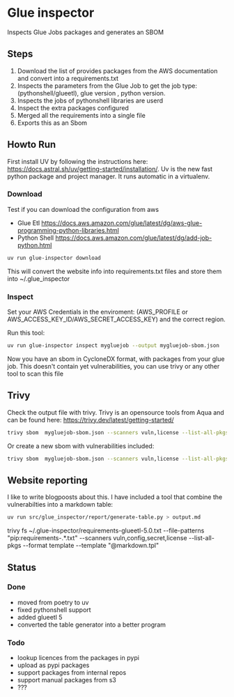 # Glue inspector

Inspects Glue Jobs packages and generates an SBOM

## Steps

1. Download the list of provides packages from the AWS documentation and convert into a requirements.txt
2. Inspects the parameters from the Glue Job to get the job type: (pythonshell/glueetl), glue version , python version.
3. Inspects the jobs of pythonshell libraries are userd
4. Inspect the extra packages configured
5. Merged all the requirements into a single file
6. Exports this as an Sbom


## Howto Run

First install UV by following the instructions here: <https://docs.astral.sh/uv/getting-started/installation/>.
Uv is the new fast python package and project manager. It runs automatic in a virtualenv.


### Download

Test if you can download the configuration from aws

* Glue Etl <https://docs.aws.amazon.com/glue/latest/dg/aws-glue-programming-python-libraries.html>
* Python Shell  <https://docs.aws.amazon.com/glue/latest/dg/add-job-python.html>

```sh
uv run glue-inspector download
```

This will convert the website info into requirements.txt files and store them into ~/.glue_inspector


### Inspect

Set your AWS Credentials in the enviroment: (AWS_PROFILE or AWS_ACCESS_KEY_ID/AWS_SECRET_ACCESS_KEY) and the correct region.

Run this tool:

```sh
uv run glue-inspector inspect mygluejob --output mygluejob-sbom.json
```

Now you have an sbom in CycloneDX format, with packages from your glue job.  This doesn't contain yet vulnerabilities, you can use trivy or any other tool to scan this file



## Trivy

Check the output file with trivy.  Trivy is an opensource tools from Aqua and can be found here: <https://trivy.dev/latest/getting-started/>

```sh
trivy sbom  mygluejob-sbom.json --scanners vuln,license --list-all-pkgs -d --format table
```

Or create a new sbom with vulnerabilities included:

```sh
trivy sbom  mygluejob-sbom.json --scanners vuln,license --list-all-pkgs -d --format cyclonedx --output  mygluejob-sbom-trivy.json
```



## Website reporting

I like to write blogpoosts about this. I have included a tool that combine the vulnerabilties into a markdown table:


```sh
uv run src/glue_inspector/report/generate-table.py > output.md
```

trivy fs ~/.glue-inspector/requirements-glueetl-5.0.txt --file-patterns "pip:requirements-.*\.txt"  --scanners vuln,config,secret,license --list-all-pkgs  --format template --template "@markdown.tpl"





## Status

### Done

* moved from poetry to uv
* fixed pythonshell support
* added glueetl 5
* converted the table generator into a better program

### Todo


* lookup licences from the packages in pypi
* upload as pypi packages
* support packages from internal repos
* support manual packages from s3
* ???
